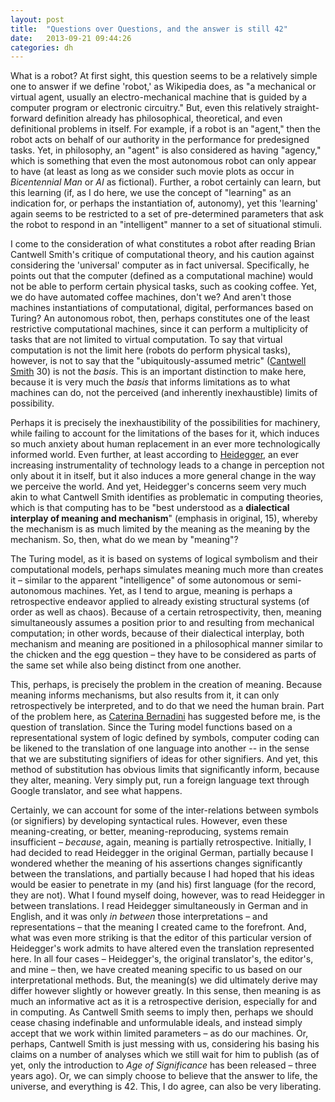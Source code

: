 ```yaml
---
layout: post
title:  "Questions over Questions, and the answer is still 42"
date:   2013-09-21 09:44:26
categories: dh
---
```


What is a robot? At first sight, this question seems to be a relatively simple one to answer if we define 'robot,' as Wikipedia does, as "a mechanical or virtual agent, usually an electro-mechanical machine that is guided by a computer program or electronic circuitry." But, even this relatively straight-forward definition already has philosophical, theoretical, and even definitional problems in itself. For example, if a robot is an "agent," then the robot acts on behalf of our authority in the performance for predesigned tasks. Yet, in philosophy, an "agent" is also considered as having "agency," which is something that even the most autonomous robot can only appear to have (at least as long as we consider such movie plots as occur in _Bicentennial Man_ or _AI_ as fictional). Further, a robot certainly can learn, but this learning (if, as I do here, we use the concept of "learning" as an indication for, or perhaps the instantiation of, autonomy), yet this 'learning' again seems to be restricted to a set of pre-determined parameters that ask the robot to respond in an "intelligent" manner to a set of situational stimuli.

I come to the consideration of what constitutes a robot after reading Brian Cantwell Smith's critique of computational theory, and his caution against considering the 'universal' computer as in fact universal. Specifically, he points out that the computer (defined as a computational machine) would not be able to perform certain physical tasks, such as cooking coffee. Yet, we do have automated coffee machines, don't we? And aren't those machines instantiations of computational, digital, performances based on Turing? An autonomous robot, then, perhaps constitutes one of the least restrictive computational machines, since it can perform a multiplicity of tasks that are not limited to virtual computation. To say that virtual computation is not the limit here (robots do perform physical tasks), however, is not to say that the "ubiquitously-assumed metric" ([Cantwell Smith][cantwell] 30) is not the _basis_. This is an important distinction to make here, because it is very much the _basis_ that informs limitations as to what machines can do, not the perceived (and inherently inexhaustible) limits of possibility.

<!--break-->

Perhaps it is precisely the inexhaustibility of the possibilities for machinery, while failing to account for the limitations of the bases for it, which induces so much anxiety about human replacement in an ever more technologically informed world. Even further, at least according to [Heidegger][heidegger], an ever increasing instrumentality of technology leads to a change in perception not only about it in itself, but it also induces a more general change in the way we perceive the world. And yet, Heidegger's concerns seem very much akin to what Cantwell Smith identifies as problematic in computing theories, which is that computing has to be "best understood as a __dialectical interplay of meaning and mechanism__" (emphasis in original, 15), whereby the mechanism is as much limited by the meaning as the meaning by the mechanism. So, then, what do we mean by "meaning"?

The Turing model, as it is based on systems of logical symbolism and their computational models, perhaps simulates meaning much more than creates it – similar to the apparent "intelligence" of some autonomous or semi-autonomous machines. Yet, as I tend to argue, meaning is perhaps a retrospective endeavor applied to already existing structural systems (of order as well as chaos). Because of a certain retrospectivity, then, meaning simultaneously assumes a position prior to and resulting from mechanical computation; in other words, because of their dialectical interplay, both mechanism and meaning are positioned in a philosophical manner similar to the chicken and the egg question – they have to be considered as parts of the same set while also being distinct from one another. 

This, perhaps, is precisely the problem in the creation of meaning. Because meaning informs mechanisms, but also results from it, it can only retrospectively be interpreted, and to do that we need the human brain. Part of the problem here, as [Caterina Bernadini][caterina] has suggested before me, is the question of translation. Since the Turing model functions based on a representational system of logic defined by symbols, computer coding can be likened to the translation of one language into another -- in the sense that we are substituting signifiers of ideas for other signifiers. And yet, this method of substitution has obvious limits that significantly inform, because they alter, meaning. Very simply put, run a foreign language text through Google translator, and see what happens.

Certainly, we can account for some of the inter-relations between symbols (or signifiers) by developing syntactical rules. However, even these meaning-creating, or better, meaning-reproducing, systems remain insufficient – _because_, again, meaning is partially retrospective. Initially, I had decided to read Heidegger in the original German, partially because I wondered whether the meaning of his assertions changes significantly between the translations, and partially because I had hoped that his ideas would be easier to penetrate in my (and his) first language (for the record, they are not). What I found myself doing, however, was to read Heidegger in between translations. I read Heidegger simultaneously in German and in English, and it was only _in between_ those interpretations – and representations – that the meaning I created came to the forefront. And, what was even more striking is that the editor of this particular version of Heidegger's work admits to have altered even the translation represented here. In all four cases – Heidegger's, the original translator's, the editor's, and mine – then, we have created meaning specific to us based on our interpretational methods. But, the meaning(s) we did ultimately derive may differ however slightly or however greatly. In this sense, then meaning is as much an informative act as it is a retrospective derision, especially for and in computing. As Cantwell Smith seems to imply then, perhaps we should cease chasing indefinable and unformulable ideals, and instead simply accept that we work within limited parameters – as do our machines. Or, perhaps, Cantwell Smith is just messing with us, considering his basing his claims on a number of analyses which we still wait for him to publish (as of yet, only the introduction to _Age of Significance_ has been released – three years ago). Or, we can simply choose to believe that the answer to life, the universe, and everything is 42. This, I do agree, can also be very liberating.


[caterina]: http://caterinabernardini.blogspot.com/
[heidegger]: http://simondon.ocular-witness.com/wp-content/uploads/2008/05/question_concerning_technology.pdf
[cantwell]: http://en.wikipedia.org/wiki/Brian_Cantwell_Smith



